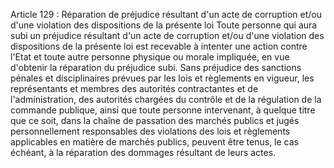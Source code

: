 Article 129 : Réparation de préjudice résultant d'un acte de
corruption et/ou d'une violation des dispositions de la présente loi
Toute personne qui aura subi un préjudice résultant d'un acte de
corruption et/ou d'une violation des dispositions de la présente loi est
recevable à intenter une action contre l'Etat et toute autre personne
physique ou morale impliquée, en vue d'obtenir la réparation du
préjudice subi.
Sans préjudice des sanctions pénales et disciplinaires prévues par les
lois et règlements en vigueur, les représentants et membres des
autorités contractantes et de l'administration, des autorités chargées
du contrôle et de la régulation de la commande publique, ainsi que toute
personne intervenant, à quelque titre que ce soit, dans la chaîne de
passation des marchés publics et jugés personnellement responsables des
violations des lois et règlements applicables en matière de marchés
publics, peuvent être tenus, le cas échéant, à la réparation des
dommages résultant de leurs actes.
